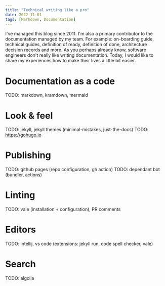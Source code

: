 ```yaml
---
title: "Technical writing like a pro"
date: 2022-11-01
tags: [Markdown, Documentation]
---
```


I've managed this blog since 2011. 
I'm also a primary contributor to the documentation managed by my team. 
For example: on-boarding guide, technical guides, definition of ready, definition of done, architecture decision records and more. 
As you perhaps already know, software engineers don't really like writing documentation.
Today, I would like to share my experiences how to make their lives a little bit easier.

# Documentation as a code

TODO: markdown, kramdown, mermaid

# Look & feel

TODO: jekyll, jekyll themes (minimal-mistakes, just-the-docs)
TODO: https://gohugo.io

# Publishing

TODO: github pages (repo configuration, gh action)
TODO: dependant bot (bundler, actions)

# Linting

TODO: vale (installation + configuration), PR comments

# Editors

TODO: intellij, vs code (extensions: jekyll run, code spell checker, vale)

# Search

TODO: algolia
